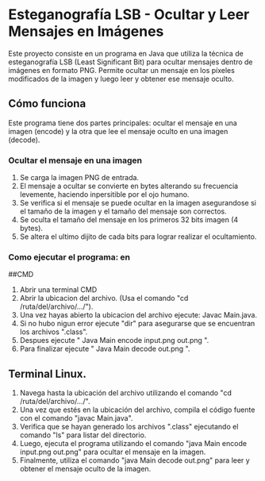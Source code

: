 # Esteganografía LSB - Ocultar y Leer Mensajes en Imágenes

Este proyecto consiste en un programa en Java que utiliza la técnica de esteganografía LSB (Least Significant Bit) para ocultar mensajes dentro de imágenes en formato PNG. Permite ocultar un mensaje en los píxeles modificados de la imagen y luego leer y obtener ese mensaje oculto.

## Cómo funciona

Este programa tiene dos partes principales: ocultar el mensaje en una imagen (encode) y la otra que lee el mensaje oculto en una imagen (decode).

### Ocultar el mensaje en una imagen

1. Se carga la imagen PNG de entrada.
2. El mensaje a ocultar se convierte en bytes alterando su frecuencia levemente, haciendo inpersitible por el ojo humano.
3. Se verifica si el mensaje se puede ocultar en la imagen asegurandose si el tamaño de la imagen y el tamaño del mensaje son correctos.
4. Se oculta el tamaño del mensaje en los primeros 32 bits imagen (4 bytes).
5. Se altera el ultimo dijito de cada bits para lograr realizar el ocultamiento.

### Como ejecutar el programa: en 

##CMD

1. Abrir una terminal CMD
2. Abrir la ubicacion del archivo. (Usa el comando "cd /ruta/del/archivo/.../").
3. Una vez hayas abierto la ubicacion del archivo ejecute: Javac Main.java.
4. Si no hubo nigun error ejecute "dir" para asegurarse que se encuentran los archivos ".class".
5. Despues ejecute " Java Main encode <mensaje a ocultar> input.png out.png ".
6. Para finalizar ejecute " Java Main decode out.png ".

## Terminal Linux.
1. Navega hasta la ubicación del archivo utilizando el comando "cd /ruta/del/archivo/.../".
2. Una vez que estés en la ubicación del archivo, compila el código fuente con el comando "javac Main.java".
3. Verifica que se hayan generado los archivos ".class" ejecutando el comando "ls" para listar del directorio.
4. Luego, ejecuta el programa utilizando el comando "java Main encode <mensaje a ocultar> input.png out.png" para ocultar el mensaje en la imagen.
5. Finalmente, utiliza el comando "java Main decode out.png" para leer y obtener el mensaje oculto de la imagen.


